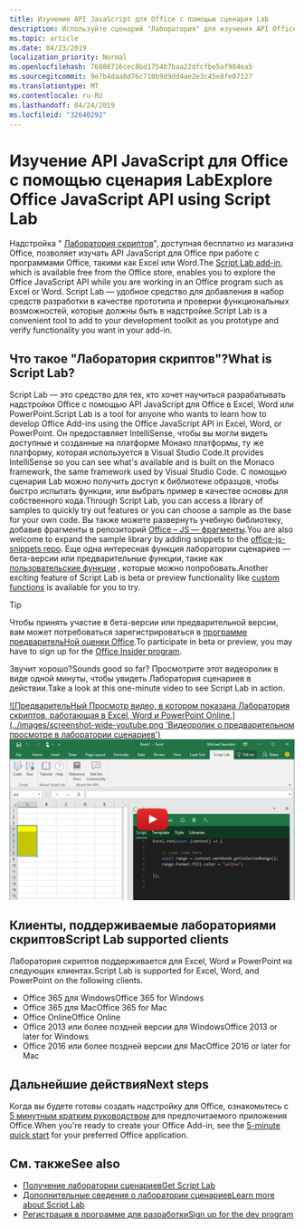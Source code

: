 ```yaml
---
title: Изучение API JavaScript для Office с помощью сценария Lab
description: Используйте сценарий "Лаборатория" для изучения API Office JS и прототипов функций.
ms.topic: article
ms.date: 04/23/2019
localization_priority: Normal
ms.openlocfilehash: 76888716cec8bd1754b7baa22dfcfbe5af984ea5
ms.sourcegitcommit: 9e7b4daa8d76c710b9d9dd4ae2e3c45e8fe07127
ms.translationtype: MT
ms.contentlocale: ru-RU
ms.lasthandoff: 04/24/2019
ms.locfileid: "32640292"
---
```

# <a name="explore-office-javascript-api-using-script-lab"></a><span data-ttu-id="703e6-103">Изучение API JavaScript для Office с помощью сценария Lab</span><span class="sxs-lookup"><span data-stu-id="703e6-103">Explore Office JavaScript API using Script Lab</span></span>

<span data-ttu-id="703e6-104">Надстройка " [Лаборатория скриптов](https://store.office.com/app.aspx?assetid=WA104380862)", доступная бесплатно из магазина Office, позволяет изучать API JavaScript для Office при работе с программами Office, такими как Excel или Word.</span><span class="sxs-lookup"><span data-stu-id="703e6-104">The [Script Lab add-in](https://store.office.com/app.aspx?assetid=WA104380862), which is available free from the Office store, enables you to explore the Office JavaScript API while you are working in an Office program such as Excel or Word.</span></span> <span data-ttu-id="703e6-105">Script Lab — удобное средство для добавления в набор средств разработки в качестве прототипа и проверки функциональных возможностей, которые должны быть в надстройке.</span><span class="sxs-lookup"><span data-stu-id="703e6-105">Script Lab is a convenient tool to add to your development toolkit as you prototype and verify functionality you want in your add-in.</span></span>

## <a name="what-is-script-lab"></a><span data-ttu-id="703e6-106">Что такое "Лаборатория скриптов"?</span><span class="sxs-lookup"><span data-stu-id="703e6-106">What is Script Lab?</span></span>

<span data-ttu-id="703e6-107">Script Lab — это средство для тех, кто хочет научиться разрабатывать надстройки Office с помощью API JavaScript для Office в Excel, Word или PowerPoint.</span><span class="sxs-lookup"><span data-stu-id="703e6-107">Script Lab is a tool for anyone who wants to learn how to develop Office Add-ins using the Office JavaScript API in Excel, Word, or PowerPoint.</span></span> <span data-ttu-id="703e6-108">Он предоставляет IntelliSense, чтобы вы могли видеть доступные и созданные на платформе Монако платформы, ту же платформу, которая используется в Visual Studio Code.</span><span class="sxs-lookup"><span data-stu-id="703e6-108">It provides IntelliSense so you can see what's available and is built on the Monaco framework, the same framework used by Visual Studio Code.</span></span> <span data-ttu-id="703e6-109">С помощью сценария Lab можно получить доступ к библиотеке образцов, чтобы быстро испытать функции, или выбрать пример в качестве основы для собственного кода.</span><span class="sxs-lookup"><span data-stu-id="703e6-109">Through Script Lab, you can access a library of samples to quickly try out features or you can choose a sample as the base for your own code.</span></span> <span data-ttu-id="703e6-110">Вы также можете развернуть учебную библиотеку, добавив фрагменты в репозиторий [Office – JS — фрагменты](https://github.com/OfficeDev/office-js-snippets#office-js-snippets).</span><span class="sxs-lookup"><span data-stu-id="703e6-110">You are also welcome to expand the sample library by adding snippets to the [office-js-snippets repo](https://github.com/OfficeDev/office-js-snippets#office-js-snippets).</span></span> <span data-ttu-id="703e6-111">Еще одна интересная функция лаборатории сценариев — бета-версии или предварительные функции, такие как [пользовательские функции](/office/dev/add-ins/excel/custom-functions-overview) , которые можно попробовать.</span><span class="sxs-lookup"><span data-stu-id="703e6-111">Another exciting feature of Script Lab is beta or preview functionality like [custom functions](/office/dev/add-ins/excel/custom-functions-overview) is available for you to try.</span></span>

> [!TIP]
> <span data-ttu-id="703e6-112">Чтобы принять участие в бета-версии или предварительной версии, вам может потребоваться зарегистрироваться в [программе предварительНой оценки Office](https://products.office.com/office-insider).</span><span class="sxs-lookup"><span data-stu-id="703e6-112">To participate in beta or preview, you may have to sign up for the [Office Insider program](https://products.office.com/office-insider).</span></span>

<span data-ttu-id="703e6-113">Звучит хорошо?</span><span class="sxs-lookup"><span data-stu-id="703e6-113">Sounds good so far?</span></span> <span data-ttu-id="703e6-114">Просмотрите этот видеоролик в виде одной минуты, чтобы увидеть Лаборатория сценариев в действии.</span><span class="sxs-lookup"><span data-stu-id="703e6-114">Take a look at this one-minute video to see Script Lab in action.</span></span>

<span data-ttu-id="703e6-115">[![ПредварительНый Просмотр видео, в котором показана Лаборатория скриптов, работающая в Excel, Word и PowerPoint Online.] (../images/screenshot-wide-youtube.png 'Видеоролик о предварительном просмотре в лаборатории сценариев')](https://aka.ms/scriptlabvideo)</span><span class="sxs-lookup"><span data-stu-id="703e6-115">[![Preview video showing Script Lab running in Excel, Word, and PowerPoint Online.](../images/screenshot-wide-youtube.png 'Script Lab preview video')](https://aka.ms/scriptlabvideo)</span></span>

## <a name="script-lab-supported-clients"></a><span data-ttu-id="703e6-116">Клиенты, поддерживаемые лабораториями скриптов</span><span class="sxs-lookup"><span data-stu-id="703e6-116">Script Lab supported clients</span></span>

<span data-ttu-id="703e6-117">Лаборатория скриптов поддерживается для Excel, Word и PowerPoint на следующих клиентах.</span><span class="sxs-lookup"><span data-stu-id="703e6-117">Script Lab is supported for Excel, Word, and PowerPoint on the following clients.</span></span>

- <span data-ttu-id="703e6-118">Office 365 для Windows</span><span class="sxs-lookup"><span data-stu-id="703e6-118">Office 365 for Windows</span></span>
- <span data-ttu-id="703e6-119">Office 365 для Mac</span><span class="sxs-lookup"><span data-stu-id="703e6-119">Office 365 for Mac</span></span>
- <span data-ttu-id="703e6-120">Office Online</span><span class="sxs-lookup"><span data-stu-id="703e6-120">Office Online</span></span>
- <span data-ttu-id="703e6-121">Office 2013 или более поздней версии для Windows</span><span class="sxs-lookup"><span data-stu-id="703e6-121">Office 2013 or later for Windows</span></span>
- <span data-ttu-id="703e6-122">Office 2016 или более поздней версии для Mac</span><span class="sxs-lookup"><span data-stu-id="703e6-122">Office 2016 or later for Mac</span></span>

## <a name="next-steps"></a><span data-ttu-id="703e6-123">Дальнейшие действия</span><span class="sxs-lookup"><span data-stu-id="703e6-123">Next steps</span></span>

<span data-ttu-id="703e6-124">Когда вы будете готовы создать надстройку для Office, ознакомьтесь с [5 минутным кратким руководством](/office/dev/add-ins/#5-minute-quick-starts) для предпочитаемого приложения Office.</span><span class="sxs-lookup"><span data-stu-id="703e6-124">When you're ready to create your Office Add-in, see the [5-minute quick start](/office/dev/add-ins/#5-minute-quick-starts) for your preferred Office application.</span></span>

## <a name="see-also"></a><span data-ttu-id="703e6-125">См. также</span><span class="sxs-lookup"><span data-stu-id="703e6-125">See also</span></span>

- [<span data-ttu-id="703e6-126">Получение лаборатории сценариев</span><span class="sxs-lookup"><span data-stu-id="703e6-126">Get Script Lab</span></span>](https://store.office.com/app.aspx?assetid=WA104380862)
- [<span data-ttu-id="703e6-127">Дополнительные сведения о лаборатории сценариев</span><span class="sxs-lookup"><span data-stu-id="703e6-127">Learn more about Script Lab</span></span>](https://github.com/OfficeDev/script-lab#script-lab-a-microsoft-garage-project)
- [<span data-ttu-id="703e6-128">Регистрация в программе для разработки</span><span class="sxs-lookup"><span data-stu-id="703e6-128">Sign up for the dev program</span></span>](https://developer.microsoft.com/office/dev-program)
